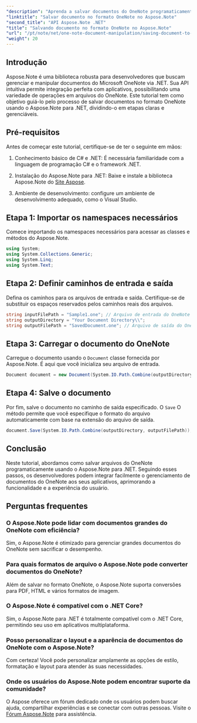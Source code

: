 ```yaml
---
"description": "Aprenda a salvar documentos do OneNote programaticamente usando o Aspose.Note para .NET neste tutorial abrangente. Descubra um guia passo a passo que o guia por todo o processo — desde o carregamento de arquivos existentes do OneNote até salvá-los no formato desejado."
"linktitle": "Salvar documento no formato OneNote no Aspose.Note"
"second_title": "API Aspose.Note .NET"
"title": "Salvando documento no formato OneNote no Aspose.Note"
"url": "/pt/note/net/one-note-document-manipulation/saving-document-to-one-note-format/"
"weight": 20
---
```


## Introdução

Aspose.Note é uma biblioteca robusta para desenvolvedores que buscam gerenciar e manipular documentos do Microsoft OneNote via .NET. Sua API intuitiva permite integração perfeita com aplicativos, possibilitando uma variedade de operações em arquivos do OneNote. Este tutorial tem como objetivo guiá-lo pelo processo de salvar documentos no formato OneNote usando o Aspose.Note para .NET, dividindo-o em etapas claras e gerenciáveis.

## Pré-requisitos

Antes de começar este tutorial, certifique-se de ter o seguinte em mãos:

1. Conhecimento básico de C# e .NET: É necessária familiaridade com a linguagem de programação C# e o framework .NET.
   
2. Instalação do Aspose.Note para .NET: Baixe e instale a biblioteca Aspose.Note do [Site Aspose](https://releases.aspose.com/note/net/).

3. Ambiente de desenvolvimento: configure um ambiente de desenvolvimento adequado, como o Visual Studio.

## Etapa 1: Importar os namespaces necessários

Comece importando os namespaces necessários para acessar as classes e métodos do Aspose.Note.

```csharp
using System;
using System.Collections.Generic;
using System.Linq;
using System.Text;
```

## Etapa 2: Definir caminhos de entrada e saída

Defina os caminhos para os arquivos de entrada e saída. Certifique-se de substituir os espaços reservados pelos caminhos reais dos arquivos.

```csharp
string inputFilePath = "Sample1.one"; // Arquivo de entrada do OneNote
string outputDirectory = "Your Document Directory\\";
string outputFilePath = "SavedDocument.one"; // Arquivo de saída do OneNote
```

## Etapa 3: Carregar o documento do OneNote

Carregue o documento usando o `Document` classe fornecida por Aspose.Note. É aqui que você inicializa seu arquivo de entrada.

```csharp
Document document = new Document(System.IO.Path.Combine(outputDirectory, inputFilePath));
```

## Etapa 4: Salve o documento

Por fim, salve o documento no caminho de saída especificado. O `Save` O método permite que você especifique o formato do arquivo automaticamente com base na extensão do arquivo de saída.

```csharp
document.Save(System.IO.Path.Combine(outputDirectory, outputFilePath));
```

## Conclusão

Neste tutorial, abordamos como salvar arquivos do OneNote programaticamente usando o Aspose.Note para .NET. Seguindo esses passos, os desenvolvedores podem integrar facilmente o gerenciamento de documentos do OneNote aos seus aplicativos, aprimorando a funcionalidade e a experiência do usuário.

## Perguntas frequentes

### O Aspose.Note pode lidar com documentos grandes do OneNote com eficiência?

Sim, o Aspose.Note é otimizado para gerenciar grandes documentos do OneNote sem sacrificar o desempenho.

### Para quais formatos de arquivo o Aspose.Note pode converter documentos do OneNote?

Além de salvar no formato OneNote, o Aspose.Note suporta conversões para PDF, HTML e vários formatos de imagem.

### O Aspose.Note é compatível com o .NET Core?

Sim, o Aspose.Note para .NET é totalmente compatível com o .NET Core, permitindo seu uso em aplicativos multiplataforma.

### Posso personalizar o layout e a aparência de documentos do OneNote com o Aspose.Note?

Com certeza! Você pode personalizar amplamente as opções de estilo, formatação e layout para atender às suas necessidades.

### Onde os usuários do Aspose.Note podem encontrar suporte da comunidade?

O Aspose oferece um fórum dedicado onde os usuários podem buscar ajuda, compartilhar experiências e se conectar com outras pessoas. Visite o [Fórum Aspose.Note](https://forum.aspose.com/c/note/28) para assistência.